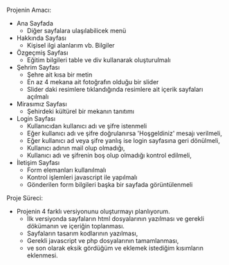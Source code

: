 Projenin Amacı:

 * Ana Sayfada 
      - Diğer sayfalara ulaşılabilicek menü
 * Hakkında Sayfası
      - Kişisel ilgi alanlarım vb. Bilgiler
 * Özgeçmiş Sayfası
      - Eğitim bilgileri table ve div kullanarak oluşturulmalı
 * Şehrim Sayfası
      - Şehre ait kısa bir metin
      - En az 4 mekana ait fotoğrafın olduğu bir slider 
      - Slider daki resimlere tıklandığında resimlere ait içerik sayfaları açılmalı
 * Mirasımız Sayfası
      - Şehirdeki kültürel bir mekanın tanıtımı
 * Login Sayfası
      - Kullanıcıdan kullanıcı adı ve şifre istenmeli 
      - Eğer kullanıcı adı ve şifre doğrulanırsa 'Hoşgeldiniz' mesajı verilmeli, 
      - Eğer kullanıcı ad veya şifre yanlış ise login sayfasına geri dönülmeli,
      - Kullanıcı adının mail olup olmadığı, 
      - Kullanıcı adı ve şifrenin boş olup olmadığı kontrol edilmeli,
 * İletişim Sayfası
      - Form elemanları kullanılmalı 
      - Kontrol işlemleri javascript ile yapılmalı
      - Gönderilen form bilgileri başka bir sayfada görüntülenmeli
      
Proje Süreci:

 * Projenin 4 farklı versiyonunu oluşturmayı planlıyorum.
     - İlk versiyonda sayfaların html dosyalarının yazılması ve gerekli dökümanın ve içeriğin toplanması.
     - Sayfaların tasarım kodlarının yazılması,
     - Gerekli javascript ve php dosyalarının tamamlanması,
     - ve son olarak eksik gördüğüm ve eklemek istediğim kısımların eklenmesi.
